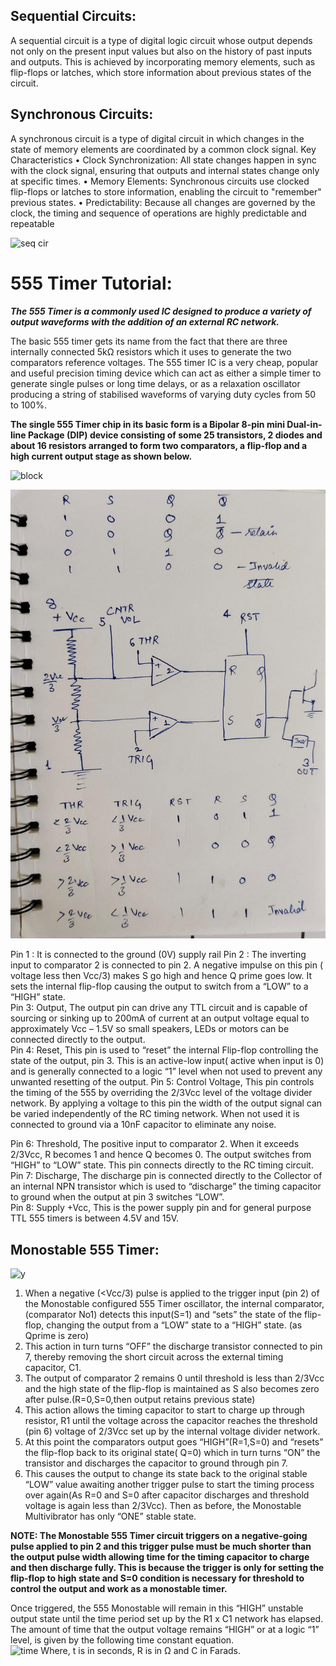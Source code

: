 ## Sequential Circuits:
A sequential circuit is a type of digital logic circuit whose output depends not only on the present input values but also on the history of past inputs and outputs. This is achieved by incorporating memory elements, such as flip-flops or latches, which store information about previous states of the circuit.

## Synchronous Circuits:
A synchronous circuit is a type of digital circuit in which changes in the state of memory elements are coordinated by a common clock signal.
Key Characteristics
•	Clock Synchronization: All state changes happen in sync with the clock signal, ensuring that outputs and internal states change only at specific times.
•	Memory Elements: Synchronous circuits use clocked flip-flops or latches to store information, enabling the circuit to "remember" previous states.
•	Predictability: Because all changes are governed by the clock, the timing and sequence of operations are highly predictable and repeatable

![seq cir](https://www.tutorialspoint.com/digital-electronics/images/synchronous-sequential-circuit.jpg)

# 555 Timer Tutorial:
 
***The 555 Timer is a commonly used IC designed to produce a variety of output waveforms with the addition of an external RC network.***

The basic 555 timer gets its name from the fact that there are three internally connected 5kΩ resistors which it uses to generate the two comparators reference voltages. The 555 timer IC is a very cheap, popular and useful precision timing device which can act as either a simple timer to generate single pulses or long time delays, or as a relaxation oscillator producing a string of stabilised waveforms of varying duty cycles from 50 to 100%.

**The single 555 Timer chip in its basic form is a Bipolar 8-pin mini Dual-in-line Package (DIP) device consisting of some 25 transistors, 2 diodes and about 16 resistors arranged to form two comparators, a flip-flop and a high current output stage as shown below.**

![block](https://th.bing.com/th/id/OIP.O3gVUlSJO00BU3teD1TLDQAAAA?pid=ImgDet&w=500&h=500&c=7)

![di](555_timer.jpeg)

Pin 1 : It is connected to the ground (0V) supply rail
Pin 2 : The inverting input to comparator 2 is connected to pin 2. A negative impulse on this pin ( voltage less then Vcc/3) makes S go high and hence Q prime goes low. It sets the internal flip-flop causing the output to switch from a “LOW” to a “HIGH” state.</br>
Pin 3: Output, The output pin can drive any TTL circuit and is capable of sourcing or sinking up to 200mA of current at an output voltage equal to approximately Vcc – 1.5V so small speakers, LEDs or motors can be connected directly to the output.</br>
Pin 4: Reset, This pin is used to “reset” the internal Flip-flop controlling the state of the output, pin 3. This is an active-low input( active when input is 0) and is generally connected to a logic “1” level when not used to prevent any unwanted resetting of the output.
Pin 5: Control Voltage, This pin controls the timing of the 555 by overriding the 2/3Vcc level of the voltage divider network. By applying a voltage to this pin the width of the output signal can be varied independently of the RC timing network. When not used it is connected to ground via a 10nF capacitor to eliminate any noise.</br>

Pin 6: Threshold, The positive input to comparator 2. When it exceeds 2/3Vcc, R becomes 1 and hence Q becomes 0. The output switches from “HIGH” to “LOW” state. This pin connects directly to the RC timing circuit.</br>
 Pin 7: Discharge, The discharge pin is connected directly to the Collector of an internal NPN transistor which is used to “discharge” the timing capacitor to ground when the output at pin 3 switches “LOW”.</br>
Pin 8:  Supply +Vcc, This is the power supply pin and for general purpose TTL 555 timers is between 4.5V and 15V.

## Monostable 555 Timer:

![y](https://www.electronics-tutorials.ws/wp-content/uploads/2018/05/waveforms-tim38.gif)

1)	When a negative (<Vcc/3) pulse is applied to the trigger input (pin 2) of the Monostable configured 555 Timer oscillator, the internal comparator, (comparator No1) detects this input(S=1) and “sets” the state of the flip-flop, changing the output from a “LOW” state to a “HIGH” state. (as Qprime is zero)
2)	This action in turn turns “OFF” the discharge transistor connected to pin 7, thereby removing the short circuit across the external timing capacitor, C1.
3)	The output of comparator 2 remains 0 until threshold is less than 2/3Vcc and the high state of the flip-flop is maintained as S also becomes zero after pulse.(R=0,S=0,then output retains previous state)
4)	This action allows the timing capacitor to start to charge up through resistor, R1 until the voltage across the capacitor reaches the threshold (pin 6) voltage of 2/3Vcc set up by the internal voltage divider network.
5)	At this point the comparators output goes “HIGH”(R=1,S=0) and “resets” the flip-flop back to its original state( Q=0) which in turn turns “ON” the transistor and discharges the capacitor to ground through pin 7. 
6)	This causes the output to change its state back to the original stable “LOW” value awaiting another trigger pulse to start the timing process over again(As R=0 and S=0 after capacitor discharges and threshold voltage is again less than 2/3Vcc). Then as before, the Monostable Multivibrator has only “ONE” stable state.

**NOTE: The Monostable 555 Timer circuit triggers on a negative-going pulse applied to pin 2 and this trigger pulse must be much shorter than the output pulse width allowing time for the timing capacitor to charge and then discharge fully. This is because the trigger is only for setting the flip-flop to high state and S=0 condition is necessary for threshold to control the output and work as a monostable timer.**

Once triggered, the 555 Monostable will remain in this “HIGH” unstable output state until the time period set up by the R1 x C1 network has elapsed. The amount of time that the output voltage remains “HIGH” or at a logic “1” level, is given by the following time constant equation.
</br>
![time]( https://www.electronics-tutorials.ws/wp-content/uploads/2018/05/waveforms-tim39.gif)
Where, t is in seconds, R is in Ω and C in Farads.

